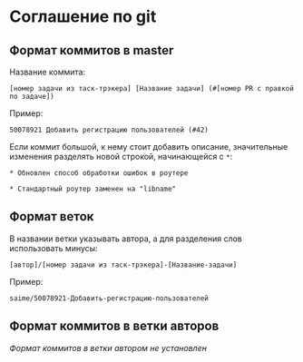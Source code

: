# Соглашение по git


## Формат коммитов в master

Название коммита:

```
[номер задачи из таск-трэкера] [Название задачи] (#[номер PR с правкой по задаче])
```

Пример:
```
50078921 Добавить регистрацию пользователей (#42)
```

Если коммит большой, к нему стоит добавить описание, значительные изменения разделять новой строкой, начинающейся с `*`:

```
* Обновлен способ обработки ошибок в роутере

* Стандартный роутер заменен на "libname"
```

## Формат веток

В названии ветки указывать автора, а для разделения слов использовать минусы:

```
[автор]/[номер задачи из таск-трэкера]-[Название-задачи]
```

Пример:

```
saime/50078921-Добавить-регистрацию-пользователей
```

## Формат коммитов в ветки авторов

*Формат коммитов в ветки автором не установлен*